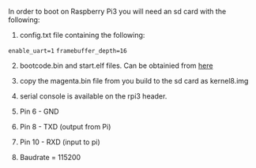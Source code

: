 
In order to boot on Raspberry Pi3 you will need an sd card with the following:

1. config.txt file containing the following:

`enable_uart=1`
`framebuffer_depth=16`

2. bootcode.bin and start.elf files. Can be obtainied from [here](https://github.com/raspberrypi/firmware/tree/master/boot)

3. copy the magenta.bin file from you build to the sd card as kernel8.img

4. serial console is available on the rpi3 header.
  1. Pin 6 - GND
  2. Pin 8 - TXD (output from Pi)
  3. Pin 10 - RXD (input to pi)
  4. Baudrate = 115200

